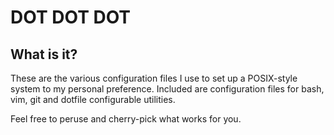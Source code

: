 DOT DOT DOT
===========

What is it?
-----------

These are the various configuration files I use to set up a POSIX-style system to my personal preference. Included are configuration files for bash, vim, git and dotfile configurable utilities.

Feel free to peruse and cherry-pick what works for you.
